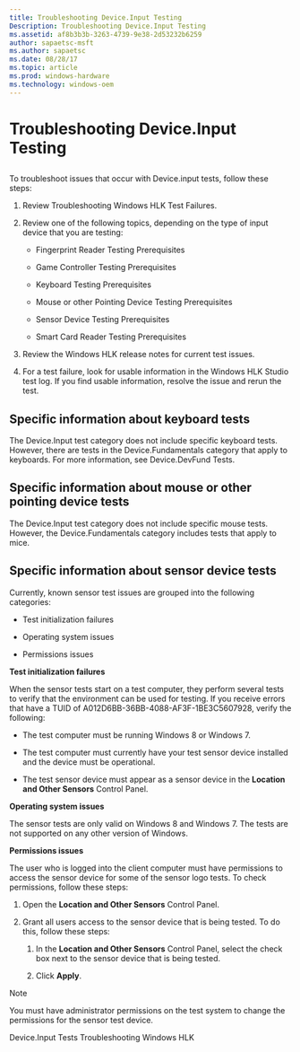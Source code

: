 ```yaml
---
title: Troubleshooting Device.Input Testing
Description: Troubleshooting Device.Input Testing
ms.assetid: af8b3b3b-3263-4739-9e38-2d53232b6259
author: sapaetsc-msft
ms.author: sapaetsc
ms.date: 08/28/17
ms.topic: article
ms.prod: windows-hardware
ms.technology: windows-oem
---
```


# Troubleshooting Device.Input Testing

## 

To troubleshoot issues that occur with Device.input tests, follow these steps:

1.  Review <xref rid="p_hlk.troubleshooting_windows_hlk_test_failures">Troubleshooting Windows HLK Test Failures</b>.

2.  Review one of the following topics, depending on the type of input device that you are testing:

    -   <xref rid="p_hlk_test.fingerprint_reader_testing_prerequisites">Fingerprint Reader Testing Prerequisites</b>

    -   <xref rid="p_hlk_test.game_controller_testing_prerequisites">Game Controller Testing Prerequisites</b>

    -   <xref rid="p_hlk_test.keyboard_testing_prerequisites">Keyboard Testing Prerequisites</b>

    -   <xref rid="p_hlk_test.mouse_or_other_pointing_device_testing_prerequisites">Mouse or other Pointing Device Testing Prerequisites</b>

    -   <xref rid="p_hlk_test.sensor_device_testing_prerequisites">Sensor Device Testing Prerequisites</b>

    -   <xref rid="p_hlk_test.smart_card_reader_testing_prerequisites">Smart Card Reader Testing Prerequisites</b>

3.  Review the <xref hlink="http://go.microsoft.com/fwlink/?LinkID=236110">Windows HLK release notes</b> for current test issues.

4.  For a test failure, look for usable information in the Windows HLK Studio test log. If you find usable information, resolve the issue and rerun the test.

## Specific information about keyboard tests

The Device.Input test category does not include specific keyboard tests. However, there are tests in the Device.Fundamentals category that apply to keyboards. For more information, see <xref rid="p_hlk_test.device_devfund_tests">Device.DevFund Tests</b>.

## Specific information about mouse or other pointing device tests

The Device.Input test category does not include specific mouse tests. However, the Device.Fundamentals category includes tests that apply to mice.

## Specific information about sensor device tests

Currently, known sensor test issues are grouped into the following categories:

-   Test initialization failures

-   Operating system issues

-   Permissions issues

**Test initialization failures**

When the sensor tests start on a test computer, they perform several tests to verify that the environment can be used for testing. If you receive errors that have a TUID of A012D6BB-36BB-4088-AF3F-1BE3C5607928, verify the following:

-   The test computer must be running Windows 8 or Windows 7.

-   The test computer must currently have your test sensor device installed and the device must be operational.

-   The test sensor device must appear as a sensor device in the **Location and Other Sensors** Control Panel.

**Operating system issues**

The sensor tests are only valid on Windows 8 and Windows 7. The tests are not supported on any other version of Windows.

**Permissions issues**

The user who is logged into the client computer must have permissions to access the sensor device for some of the sensor logo tests. To check permissions, follow these steps:

1.  Open the **Location and Other Sensors** Control Panel.

2.  Grant all users access to the sensor device that is being tested. To do this, follow these steps:

    1.  In the **Location and Other Sensors** Control Panel, select the check box next to the sensor device that is being tested.

    2.  Click **Apply**.

>[!NOTE]
You must have administrator permissions on the test system to change the permissions for the sensor test device.


<seealso> <xref rid="p_hlk_test.device_input_tests">Device.Input Tests</b> <xref rid="p_hlk.troubleshooting_windows_hlk">Troubleshooting Windows HLK</b> </seealso>



